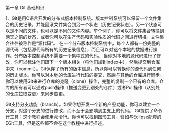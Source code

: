 第一章 Git 基础知识

1、Git是用C语言开发的分布式版本控制系统。版本控制系统可以保留一个文件集合的历史记录，并能回滚文件集合到另一个状态（历史记录状态）。另一个状态可以是不同的文件，也可以是不同的文件内容。举个例子，你可以将文件集合转换到两天之前的状态，或者你可以在生产代码和实验性质的代码之间进行切换。文件集合往往被称作是“源代码”。
在一个分布版本控制系统中，每个人都有一份完整的源代码（包括源代码所有的历史记录信息），而且可以对这个本地的数据进行操作。分布版本控制系统不需要一个集中式的代码。
当你对本地的源代码进行了修改，你可以标注他们跟下一个版本相关（将他们加到index中），然后提交到仓库中来（commit）。Git保存了所有的版本信息，所以你可以转换你的源代码到任何的历史版本。你可以对本地的仓库进行代码的提交，然后与其他的仓库进行同步。你可以使用Git来进行仓库的克隆（clone）操作，完整的复制一个已有的仓库。仓库的所有者可以通过push操作（推送变更到别处的仓库）或者Pull操作（从别处的仓库拉取变更）来同步变更。

Git支持分支功能（branch）。如果你想开发一个新的产品功能，你可以建立一个分支，对这个分支的进行修改，而不至于会影响到主支上的代码。   Git提供了命令行工具；这个教程会使用命令行。你也可以找到图形工具，譬如与Eclipse配套的EGit工具，但是这些都不会在这个教程中进行描述。

